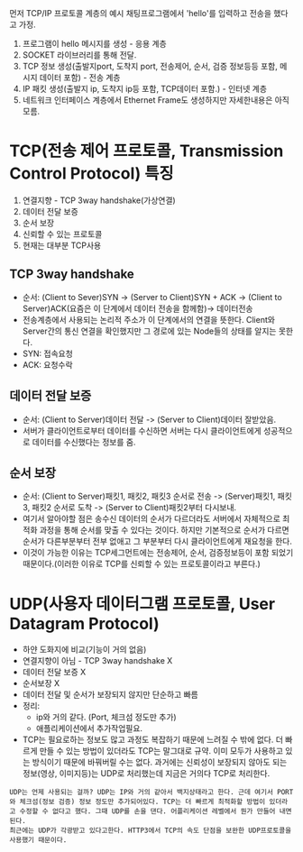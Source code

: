 먼저 TCP/IP 프로토콜 계층의 예시
채팅프로그램에서 'hello'를 입력하고 전송을 했다고 가정.

1. 프로그램이 hello 메시지를 생성 - 응용 계층
2. SOCKET 라이브러리를 통해 전달.
3. TCP 정보 생성(출발지port, 도착지 port, 전송제어, 순서, 검증 정보등등 포함, 메시지 데이터 포함) - 전송 계층
4. IP 패킷 생성(출발지 ip, 도착지 ip등 포함, TCP데이터 포함.) - 인터넷 계층
5. 네트워크 인터페이스 계층에서 Ethernet Frame도 생성하지만 자세한내용은 아직모름.

# TCP(전송 제어 프로토콜, Transmission Control Protocol) 특징

1. 연결지향 - TCP 3way handshake(가상연결)
2. 데이터 전달 보증
3. 순서 보장
4. 신뢰할 수 있는 프로토콜
5. 현재는 대부분 TCP사용

## TCP 3way handshake

- 순서: (Client to Sever)SYN -> (Server to Client)SYN + ACK -> (Client to Server)ACK(요즘은 이 단계에서 데이터 전송을 함께함)-> 데이터전송
- 전송계층에서 사용되는 논리적 주소가 이 단계에서의 연결을 뜻한다. Client와 Server간의 통신 연결을 확인했지만 그 경로에 있는 Node들의 상태를 알지는 못한다.
- SYN: 접속요청
- ACK: 요청수락

## 데이터 전달 보증

- 순서: (Client to Server)데이터 전달 -> (Server to Client)데이터 잘받았음.
- 서버가 클라이언트로부터 데이터를 수신하면 서버는 다시 클라이언트에게 성공적으로 데이터를 수신했다는 정보를 줌.

## 순서 보장

- 순서: (Client to Server)패킷1, 패킷2, 패킷3 순서로 전송 -> (Server)패킷1, 패킷3, 패킷2 순서로 도착 -> (Server to Client)패킷2부터 다시보내.
- 여기서 알아야할 점은 송수신 데이터의 순서가 다르더라도 서버에서 자체적으로 최적화 과정을 통해 순서를 맞출 수 있다는 것이다. 하지만 기본적으로 순서가 다르면 순서가 다른부분부터 전부 없애고 그 부분부터 다시 클라이언트에게 재요청을 한다.
- 이것이 가능한 이유는 TCP세그먼트에는 전송제어, 순서, 검증정보등이 포함 되었기때문이다.(이러한 이유로 TCP를 신뢰할 수 있는 프로토콜이라고 부른다.)

# UDP(사용자 데이터그램 프로토콜, User Datagram Protocol)

- 하얀 도화지에 비교(기능이 거의 없음)
- 연결지향이 아님 - TCP 3way handshake X
- 데이터 전달 보증 X
- 순서보장 X
- 데이터 전달 및 순서가 보장되지 않지만 단순하고 빠름
- 정리:
  - ip와 거의 같다. (Port, 체크섬 정도만 추가)
  - 애플리케이션에서 추가작업필요.
- TCP는 필요로하는 정보도 많고 과정도 복잡하기 때문에 느려질 수 밖에 없다. 더 빠르게 만들 수 있는 방법이 있더라도 TCP는 말그대로 규약. 이미 모두가 사용하고 있는 방식이기 때문에 바꿔버릴 수는 없다. 과거에는 신뢰성이 보장되지 않아도 되는 정보(영상, 이미지등)는 UDP로 처리했는데 지금은 거의다 TCP로 처리한다.

```
UDP는 언제 사용되는 걸까? UDP는 IP와 거의 같아서 백지상태라고 한다. 근데 여기서 PORT와 체크섬(정보 검증) 정보 정도만 추가되어있다. TCP는 더 빠르게 최적화할 방법이 있더라고 수정할 수 없다고 했다. 그때 UDP를 손을 댄다. 어플리케이션 레벨에서 뭔가 만들어 내면 된다.
최근에는 UDP가 각광받고 있다고한다. HTTP3에서 TCP의 속도 단점을 보완한 UDP프로토콜을 사용했기 때문이다.
```
